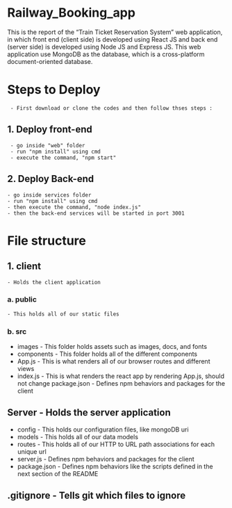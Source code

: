 # Railway_Booking_app
This is the report of the “Train Ticket Reservation System” web application, in which front end (client side) is developed using React JS and back end (server side) is developed using Node JS and Express JS. This web application use MongoDB as the database, which is a cross-platform document-oriented database.

# Steps to Deploy  
     - First download or clone the codes and then follow thses steps :
 ## 1. Deploy front-end
     - go inside "web" folder
     - run "npm install" using cmd
     - execute the command, "npm start"

## 2. Deploy Back-end
    - go inside services folder
    - run "npm install" using cmd
    - then execute the command, "node index.js"	
    - then the back-end services will be started in port 3001

# File structure 
## 1. client 
    - Holds the client application
### a. public  
    - This holds all of our static files
### b. src
- images - This folder holds assets such as images, docs, and fonts
- components - This folder holds all of the different components 
- App.js - This is what renders all of our browser routes and different views
- index.js - This is what renders the react app by rendering App.js, should not change
package.json - Defines npm behaviors and packages for the client
## Server - Holds the server application
- config - This holds our configuration files, like mongoDB uri
- models - This holds all of our data models
- routes - This holds all of our HTTP to URL path associations for each unique url
- server.js - Defines npm behaviors and packages for the client
- package.json - Defines npm behaviors like the scripts defined in the next section of the README

## .gitignore - Tells git which files to ignore
